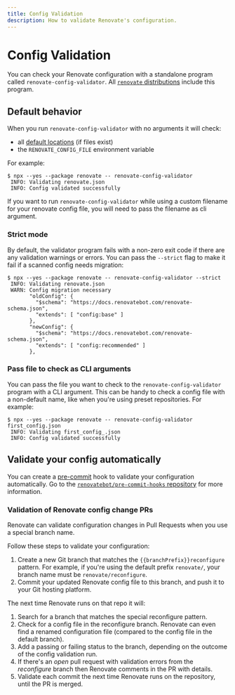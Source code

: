 ```yaml
---
title: Config Validation
description: How to validate Renovate's configuration.
---
```


# Config Validation

You can check your Renovate configuration with a standalone program called `renovate-config-validator`.
All [`renovate` distributions](getting-started/running.md#available-distributions) include this program.

## Default behavior

When you run `renovate-config-validator` with no arguments it will check:

- all [default locations](configuration-options.md) (if files exist)
- the `RENOVATE_CONFIG_FILE` environment variable

For example:

```console
$ npx --yes --package renovate -- renovate-config-validator
 INFO: Validating renovate.json
 INFO: Config validated successfully
```

If you want to run `renovate-config-validator` while using a custom filename for your renovate config file, you will need to pass the filename as cli argument.

### Strict mode

By default, the validator program fails with a non-zero exit code if there are any validation warnings or errors.
You can pass the `--strict` flag to make it fail if a scanned config needs migration:

```console title="Strict mode validation"
$ npx --yes --package renovate -- renovate-config-validator --strict
 INFO: Validating renovate.json
 WARN: Config migration necessary
       "oldConfig": {
         "$schema": "https://docs.renovatebot.com/renovate-schema.json",
         "extends": [ "config:base" ]
       },
       "newConfig": {
         "$schema": "https://docs.renovatebot.com/renovate-schema.json",
         "extends": [ "config:recommended" ]
       },
```

### Pass file to check as CLI arguments

You can pass the file you want to check to the `renovate-config-validator` program with a CLI argument.
This can be handy to check a config file with a non-default name, like when you're using preset repositories.
For example:

```console
$ npx --yes --package renovate -- renovate-config-validator first_config.json
 INFO: Validating first_config_.json
 INFO: Config validated successfully
```

## Validate your config automatically

You can create a [pre-commit](https://pre-commit.com) hook to validate your configuration automatically.
Go to the [`renovatebot/pre-commit-hooks` repository](https://github.com/renovatebot/pre-commit-hooks) for more information.

### Validation of Renovate config change PRs

Renovate can validate configuration changes in Pull Requests when you use a special branch name.

Follow these steps to validate your configuration:

1. Create a new Git branch that matches the `{{branchPrefix}}reconfigure` pattern. For example, if you're using the default prefix `renovate/`, your branch name must be `renovate/reconfigure`.
1. Commit your updated Renovate config file to this branch, and push it to your Git hosting platform.

The next time Renovate runs on that repo it will:

1. Search for a branch that matches the special reconfigure pattern.
1. Check for a config file in the reconfigure branch. Renovate can even find a renamed configuration file (compared to the config file in the default branch).
1. Add a passing or failing status to the branch, depending on the outcome of the config validation run.
1. If there's an _open_ pull request with validation errors from the _reconfigure_ branch then Renovate comments in the PR with details.
1. Validate each commit the next time Renovate runs on the repository, until the PR is merged.
